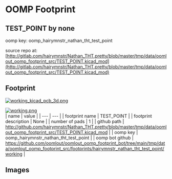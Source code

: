 # OOMP Footprint  
## TEST_POINT  by none  
  
oomp key: oomp_hairymnstr_nathan_tht_test_point  
  
source repo at: [http://gitlab.com/hairymnstr/Nathan_THT.pretty/blob/master/tmp/data/oomlout_oomp_footprint_src/TEST_POINT.kicad_mod](http://gitlab.com/hairymnstr/Nathan_THT.pretty/blob/master/tmp/data/oomlout_oomp_footprint_src/TEST_POINT.kicad_mod)  
## Footprint  
  
[![working_kicad_pcb_3d.png](working_kicad_pcb_3d_600.png)](working_kicad_pcb_3d.png)  
  
[![working.png](working_600.png)](working.png)  
| name | value | 
| --- | --- | 
| footprint name | TEST_POINT | 
| footprint description | None | 
| number of pads | 1 | 
| github path | http://github.com/hairymnstr/Nathan_THT.pretty/blob/master/tmp/data/oomlout_oomp_footprint_src/TEST_POINT.kicad_mod | 
| oomp key | oomp_hairymnstr_nathan_tht_test_point | 
| oomp bot github | https://github.com/oomlout/oomlout_oomp_footprint_bot/tree/main/tmp/data/oomlout_oomp_footprint_src/footprints/hairymnstr_nathan_tht_test_point/working | 
## Images  
